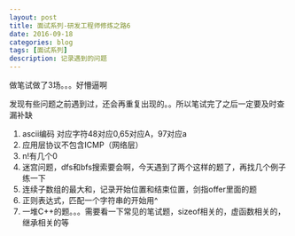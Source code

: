 ```yaml
---
layout: post
title: 面试系列-研发工程师修炼之路6
date: 2016-09-18
categories: blog
tags: [面试系列]
description: 记录遇到的问题
---
```


做笔试做了3场。。。好懵逼啊

发现有些问题之前遇到过，还会再重复出现的。。所以笔试完了之后一定要及时查漏补缺
1. ascii编码 对应字符48对应0,65对应A，97对应a
2. 应用层协议不包含ICMP（网络层）
3. n!有几个0
4. 迷宫问题，dfs和bfs搜索要会啊，今天遇到了两个这样的题了，再找几个例子练一下
5. 连续子数组的最大和，记录开始位置和结束位置，剑指offer里面的题
6. 正则表达式，匹配一个字符串的开始用^
7. 一堆C++的题。。。需要看一下常见的笔试题，sizeof相关的，虚函数相关的，继承相关的等
